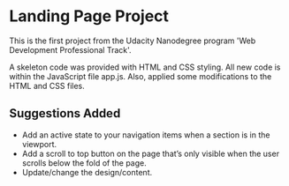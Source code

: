 # Landing Page Project

This is the first project from the Udacity Nanodegree program 'Web Development Professional Track'.

A skeleton code was provided with HTML and CSS styling. All new code is within the JavaScript file app.js. Also, applied some modifications to the HTML and CSS files.

## Suggestions Added

* Add an active state to your navigation items when a section is in the viewport.
* Add a scroll to top button on the page that’s only visible when the user scrolls below the fold of the page.
* Update/change the design/content.

